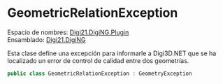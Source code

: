 # GeometricRelationException

Espacio de nombres: [Digi21.DigiNG.Plugin](../../)  
Ensamblado: [Digi21.DigiNG](../../../digi21.diging/)

Esta clase define una excepción para informarle a Digi3D.NET que se ha localizado un error de control de calidad entre dos geometrías.

```csharp
public class GeometricRelationException : GeometryException
```



